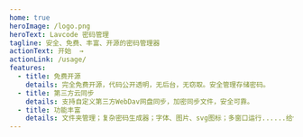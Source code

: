 ```yaml
---
home: true
heroImage: /logo.png
heroText: Lavcode 密码管理
tagline: 安全、免费、丰富、开源的密码管理器
actionText: 开始  →
actionLink: /usage/
features:
  - title: 免费开源
    details: 完全免费开源，代码公开透明，无后台，无窃取。安全管理存储密码。
  - title: 第三方云同步
    details: 支持自定义第三方WebDav网盘同步，加密同步文件，安全可靠。
  - title: 功能丰富
    details: 文件夹管理；复杂密码生成器；字体、图片、svg图标；多窗口运行......给你想要的自定义。
---
```

